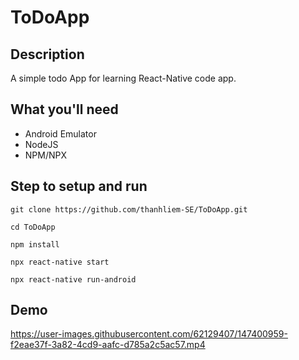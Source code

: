 # ToDoApp

## Description
A simple todo App for learning React-Native code app.

## What you'll need
* Android Emulator
* NodeJS
* NPM/NPX

## Step to setup and run
```
git clone https://github.com/thanhliem-SE/ToDoApp.git
```
```
cd ToDoApp
```
```
npm install
```
```
npx react-native start
```
```
npx react-native run-android
```

## Demo
https://user-images.githubusercontent.com/62129407/147400959-f2eae37f-3a82-4cd9-aafc-d785a2c5ac57.mp4

